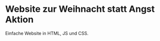 Website zur Weihnacht statt Angst Aktion
========================================

Einfache Website in HTML, JS und CSS.